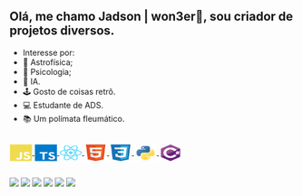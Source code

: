 ## Olá, me chamo Jadson | won3er🤠, sou criador de projetos diversos. 


- Interesse por:
- 🌌 Astrofísica;
- 🧠 Psicologia;
- 🤖 IA.
- 🕹️ Gosto de coisas retrô. 
- 💻 Estudante de ADS.
- 📚 Um polímata fleumático. 

<div>
<a href="https://github.com/won3er">
  

  

<div style="display: inline_block"><br>
  <img align="center" alt="won3er-01" height="30" width="40" src="https://raw.githubusercontent.com/devicons/devicon/master/icons/javascript/javascript-plain.svg">
  <img align="center" alt="won3er-02" height="30" width="40" src="https://raw.githubusercontent.com/devicons/devicon/master/icons/typescript/typescript-plain.svg">
  <img align="center" alt="won3er-03" height="30" width="40" src="https://raw.githubusercontent.com/devicons/devicon/master/icons/react/react-original.svg">
  <img align="center" alt="won3er-HTML" height="30" width="40" src="https://raw.githubusercontent.com/devicons/devicon/master/icons/html5/html5-original.svg">
  <img align="center" alt="won3er-CSS" height="30" width="40" src="https://raw.githubusercontent.com/devicons/devicon/master/icons/css3/css3-original.svg">
  <img align="center" alt="won3er-Python" height="30" width="40" src="https://raw.githubusercontent.com/devicons/devicon/master/icons/python/python-original.svg">
  <img align="center" alt="won3er-Csharp" height="30" width="40" src="https://raw.githubusercontent.com/devicons/devicon/master/icons/csharp/csharp-original.svg">

##

<div> 
    <a href="https://www.linkedin.com/in/jadson-paiva-66b882243/" target="_blank"><img src="https://img.shields.io/badge/-LinkedIn-%230077B5?style=for-the-badge&logo=linkedin&logoColor=white" target="_blank"></a> 
    <a href="https://img.shields.io/badge/Twitter-1DA1F2?style=for-the-badge&logo=twitter&logoColor=white" target="_blank"><img src="https://img.shields.io/badge/-Twitter-%230077B5?style=for-the-badge&logo=twitter&logoColor=white" target="_blank"></a> 
   <a href="https://behance.com/jadsonpaiva" target="_blank"><img src="https://img.shields.io/badge/-Behance-blue?style=for-the-badge&logo=behance&logoColor=white" target="_blank"></a>
  <a href="https://soundcloud.com/reipardo" target="_blank"><img src="https://img.shields.io/badge/SoundCloud-FF3300?style=for-the-badge&logo=soundcloud&logoColor=white" target="_blank"></a>
  <a href="https://www.instagram.com/ojadsonpaiva/" target="_blank"><img src="https://img.shields.io/badge/-Instagram-%23E4405F?style=for-the-badge&logo=instagram&logoColor=white" target="_blank"></a>
  <a href = "mailto:jadsonpaiva2@gmail.com"><img src="https://img.shields.io/badge/-Gmail-%23333?style=for-the-badge&logo=gmail&logoColor=white" target="_blank"></a>
</div>
  
